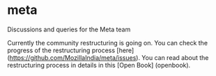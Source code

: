 # meta
Discussions and queries for the Meta team

Currently the community restructuring is going on. You can check the progress of the restructuring process [here] (https://github.com/MozillaIndia/meta/issues). You can read about the restructuring process in details in this [Open Book] (openbook).
